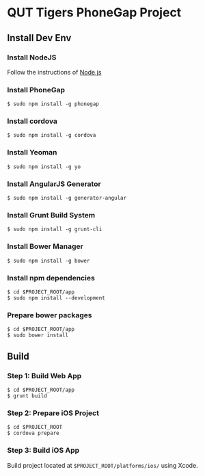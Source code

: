 # QUT Tigers PhoneGap Project

## Install Dev Env

### Install NodeJS

Follow the instructions of [Node.js](https://nodejs.org/)

### Install PhoneGap

```
$ sudo npm install -g phonegap
```

### Install cordova

```
$ sudo npm install -g cordova
```

### Install Yeoman

```
$ sudo npm install -g yo
```

### Install AngularJS Generator

```
$ sudo npm install -g generator-angular
```

### Install Grunt Build System

```
$ sudo npm install -g grunt-cli
```

### Install Bower Manager

```
$ sudo npm install -g bower
```

### Install npm dependencies

```
$ cd $PROJECT_ROOT/app
$ sudo npm install --development
```

### Prepare bower packages

```
$ cd $PROJECT_ROOT/app
$ sudo bower install
```

## Build

### Step 1: Build Web App

```
$ cd $PROJECT_ROOT/app
$ grunt build
```

### Step 2: Prepare iOS Project

```
$ cd $PROJECT_ROOT
$ cordova prepare
```

### Step 3: Build iOS App

Build project located at `$PROJECT_ROOT/platforms/ios/` using Xcode.
